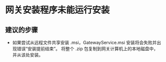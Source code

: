 <properties
    pageTitle="网关安装程序未能运行安装"
    description="Server 管理工具网关安装程序未能运行安装时怎么办"
    service="microsoft.servermanagement"
    resource="gateways"
    authors="jol"
    displayOrder="3"
    selfHelpType="resource"
    supportTopicIds=""
    resourceTags=""
    productPesIds=""
    cloudEnvironments="public"
/>


# 网关安装程序未能运行安装

## **建议的步骤**

* 如果尝试从远程文件共享安装 .msi，GatewayService.msi 安装将会失败并出现错误“安装提前结束”。 将整个 .zip 包复制到网关计算机上的本地磁盘中，并从该处安装。




<!--HONumber=Jul16_HO3-->


